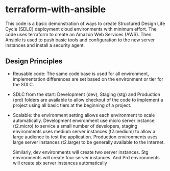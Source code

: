 # terraform-with-ansible
This code is a basic demonstration of ways to create Structured Design Life Cycle (SDLC) deployment cloud environments with minimum effort.  The code uses terraform to create an Amazon Web Services (AWS).  Then Ansible is used to push basic tools and configuration to the new server instances and install a security agent.

## Design Principles
* Reusable code: The same code base is used for all environment, implementation differences are set based on the environment or tier for the SDLC.
* SDLC from the start: Development (dev), Staging (stg) and Production (prd) folders are available to allow checkout of the code to implement a project using all basic tiers at the beginning of a project.
* Scalable:  the environment setting allows each environment to scale automatically.  Development environment use micro server instance (t2.micro) to service a small number of developers, staging environments uses medium server instances (t2.medium) to allow a large audience to test the application.  Production environments uses large server instances (t2.large) to be generally available to the Internet.

  Similarly, dev environments will create two server instances.  Stg environments will create four server instances.  And Prd environments will create six server instances automatically
  


